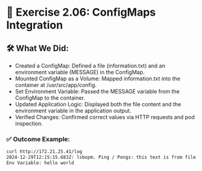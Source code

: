 # 📄 Exercise 2.06: ConfigMaps Integration
## 🛠️ What We Did:
- Created a ConfigMap: Defined a file (information.txt) and an environment variable (MESSAGE) in the ConfigMap.
- Mounted ConfigMap as a Volume: Mapped information.txt into the container at /usr/src/app/config.
- Set Environment Variable: Passed the MESSAGE variable from the ConfigMap to the container.
- Updated Application Logic: Displayed both the file content and the environment variable in the application output.
- Verified Changes: Confirmed correct values via HTTP requests and pod inspection.

### ✅ Outcome Example:

```bash
curl http://172.21.25.41/log
2024-12-29T12:15:15.683Z: lsbopm. Ping / Pongs: this text is from file
Env Variable: hello world
```

